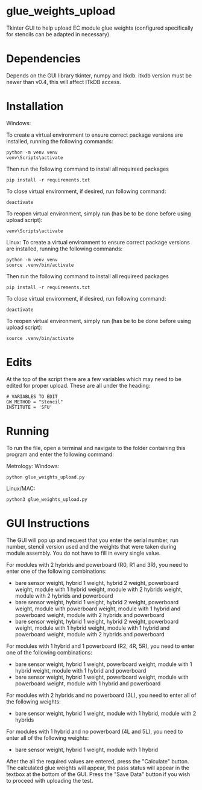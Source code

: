 # glue_weights_upload
Tkinter GUI to help upload EC module glue weights (configured specifically for stencils can be adapted in necessary).

# Dependencies

Depends on the GUI library tkinter, numpy and itkdb.
itkdb version must be newer than v0.4, this will affect ITkDB access. 

# Installation
Windows: 

To create a virtual environment to ensure correct package versions are installed, running the following commands: 
```
python -m venv venv 
venv\Scripts\activate
```
Then run the following command to install all requireed packages
```
pip install -r requirements.txt
```
To close virtual environment, if desired, run following command: 
```
deactivate
```

To reopen virtual environment, simply run (has be to be done before using upload script): 
```
venv\Scripts\activate
```

Linux: 
To create a virtual environment to ensure correct package versions are installed, running the following commands: 
```
python -m venv venv 
source .venv/bin/activate
```
Then run the following command to install all requireed packages
```
pip install -r requirements.txt
```
To close virtual environment, if desired, run following command: 
```
deactivate
```

To reopen virtual environment, simply run (has be to be done before using upload script): 
```
source .venv/bin/activate
```

# Edits

At the top of the script there are a few variables which may need to be edited for proper upload. These are all under the heading:

```
# VARIABLES TO EDIT
GW_METHOD = "Stencil"
INSTITUTE = 'SFU'
```

# Running

To run the file, open a terminal and navigate to the folder containing this program and enter the following command:

Metrology:
Windows:
```
python glue_weights_upload.py 
```

Linux/MAC:
```
python3 glue_weights_upload.py
```

# GUI Instructions

The GUI will pop up and request that you enter the serial number, run number, stencil version used and the weights that were taken during module assembly. You do not have to fill in every single value.

For modules with 2 hybrids and powerboard (R0, R1 and 3R), you need to enter one of the following combinations: 
* bare sensor weight, hybrid 1 weight, hybrid 2 weight, powerboard weight, module with 1 hybrid weight, module with 2 hybrids weight, module with 2 hybrids and powerboard  
* bare sensor weight, hybrid 1 weight, hybrid 2 weight, powerboard weight, module with powerboard weight, module with 1 hybrid and powerboard weight, module with 2 hybrids and powerboard
* bare sensor weight, hybrid 1 weight, hybrid 2 weight, powerboard weight, module with 1 hybrid weight, module with 1 hybrid and powerboard weight, module with 2 hybrids and powerboard

For modules with 1 hybrid and 1 powerboard (R2, 4R, 5R), you need to enter one of the following combinations: 
* bare sensor weight, hybrid 1 weight, powerboard weight, module with 1 hybrid weight, module with 1 hybrid and powerboard
* bare sensor weight, hybrid 1 weight, powerboard weight, module with powerboard weight, module with 1 hybrid and powerboard

For modules with 2 hybrids and no powerboard (3L), you need to enter all of the following weights: 
* bare sensor weight, hybrid 1 weight, module with 1 hybrid, module with 2 hybrids  

For modules with 1 hybrid and no powerboard (4L and 5L), you need to enter all of the following weights: 
* bare sensor weight, hybrid 1 weight, module with 1 hybrid    

After the all the required values are entered, press the "Calculate" button. The calculated glue weights will appear, the pass status will appear in the textbox at the bottom of the GUI. 
Press the "Save Data" button if you wish to proceed with uploading the test. 
